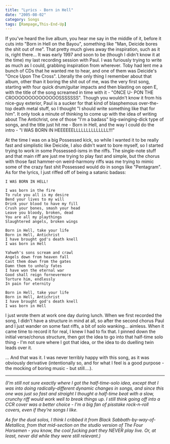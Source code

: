 ```yaml
---
title: "Lyrics - Born in Hell"
date: "2005-08-02"
category: Songs
tags: [Rampage,This-End-Up]
---
```


If you've heard the live album, you hear me say in the middle of it, before it cuts into "Born in Hell on the Bayou", something like "Man, Deicide bores the shit out of me". That pretty much gives away the inspiration, such as it is, right there... It was early 1997 and soon to be (though I didn't know it at the time) my last recording session with Paul. I was furiously trying to write as much as I could, grabbing inspiration from wherever. Toby had lent me a bunch of CDs that he wanted me to hear, and one of them was Deicide's "Once Upon The Cross". Literally the only thing I remember about that album, other than it boring the shit out of me, was the very first song, starting with four quick drum/guitar impacts and then blasting on open E, with the title of the song screamed in time with it - "ONCE U- PON THE CROOOOOOOOOOOOOOSSSSSSS". Though you wouldn't know it from his nice-guy exterior, Paul is a sucker for that kind of blasphemous over-the-top death metal stuff, so I thought "I should write something like that for him". It only took a minute of thinking to come up with the idea of writing about The Antichrist, one of those "I'm a badass" big-swinging-dick type of songs, and the title just hit me - Born in Hell, and the way I could do the intro - "I WAS BORN IN HEEEEEELLLLLLLLLLLLLL!!!"

At the time I was on a big Possessed kick, so while I wanted it to be really fast and simplistic like Deicide, I also didn't want to bore myself, so I started trying to work in some Possessed-isms in the riffs. The single-note stuff and that main riff are just me trying to play fast and simple, but the chorus with those fast hammer-on weird-harmony riffs was me trying to mimic some of the crazy fast shit Possessed would do in songs like "Pentagram". As for the lyrics, I just riffed off of being a satanic badass:

```
I WAS BORN IN HELL!

I was born in the fire
To rule you all is my desire
Bend your lives to my will
Drink your blood to have my fill
Crush your bones, smash your head
Leave you bloody, broken, dead
You are all my playthings
Slaughtered angels, broken wings

Born in Hell, take your life
Born in Hell, Antichrist
I have brought god's death knell
I was born in Hell

Yahweh's sons scream and crawl
Angels down from heaven fall
Cast them down from the gates
Damn them to unholy fates
I have won the eternal war
Good shall reign fornevermore
Torture him, endlessly
In pain for eternity

Born in Hell, take your life
Born in Hell, Antichrist
I have brought god's death knell
I was born in Hell
```

I just wrote them at work one day during lunch. When we first recorded the song, I didn't have a structure in mind at all, so after the second chorus Paul and I just wander on some fast riffs, a bit of solo wanking... aimless. When it came time to record it for real, I knew I had to fix that. I pinned down the initial verse/chorus structure, then got the idea to go into that half-time solo thing - I'm not sure where I got that idea, or the idea to do duelling twin leads over it.

... And that was it. I was never terribly happy with this song, as it was obviously derivative (intentionally so, and for what I feel is a good purpose -the mocking of boring music - but still....).

***

*(I'm still not sure exactly where I got the half-time-solo idea, except that I was into doing radically-different dynamic changes in songs, and since this one was just so fast and straight I thought a half-time beat with a slow, crunchy riff would work well to break things up. I still think going off into a CCR cover was a better choice - I'm a big fan of pisstake rock-n-roll covers, even if they're songs I like.*

*As for the dual solos, I think I cribbed it from Black Sabbath-by-way-of-Metallica, from that mid-section on the studio version of The Four Horsemen - you know, the cool fucking part they NEVER play live. Or, at least, never did while they were still relevant.)*
